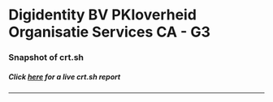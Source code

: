 # Digidentity BV PKIoverheid Organisatie Services CA - G3
### Snapshot of crt.sh
##### Click [here](https://crt.sh/?q=E0C27ACCB9AE78605B61E7826C021D91CCD2F769A58C4BD6DA54600B99E35438) for a live crt.sh report

---

